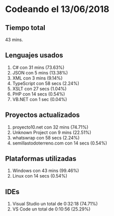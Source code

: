 # Codeando el 13/06/2018

## Tiempo total
43 mins.

## Lenguajes usados
1. C# con 31 mins (73.63%)
1. JSON con 5 mins (13.38%)
1. XML con 3 mins (9.14%)
1. TypeScript con 58 secs (2.24%)
1. XSLT con 27 secs (1.04%)
1. PHP con 14 secs (0.54%)
1. VB.NET con 1 sec (0.04%)

## Proyectos actualizados
1. proyecto10.net con 32 mins (74.71%)
1. Unknown Project con 9 mins (22.51%)
1. whatswrap con 58 secs (2.24%)
1. semillastodoterreno.com con 14 secs (0.54%)

## Plataformas utilizadas
1. Windows con 43 mins (99.46%)
1. Linux con 14 secs (0.54%)

## IDEs
1. Visual Studio un total de 0:32:18 (74.71%)
1. VS Code un total de 0:10:56 (25.29%)
